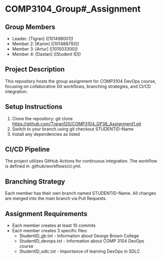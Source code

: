 # COMP3104_Group#\_Assignment

## Group Members

- Leader: [Tigran] ([101498001])
- Member 2: [Karim] ([101488793])
- Member 3: [Artur] ([101503300])
- Member 4: [Dastan] ([Student ID])

## Project Description

This repository hosts the group assignment for COMP3104 DevOps course, focusing on collaborative Git workflows, branching strategies, and CI/CD integration.

## Setup Instructions

1. Clone the repository: git clone https://github.com/Tigran120/COMP3104_GP38_Assignment1.git
2. Switch to your branch using git checkout STUDENTID-Name
3. Install any dependencies as listed

## CI/CD Pipeline

The project utilizes GitHub Actions for continuous integration. The workflow is defined in .github/workflows/ci.yml.

## Branching Strategy

Each member has their own branch named STUDENTID-Name. All changes are merged into the main branch via Pull Requests.

## Assignment Requirements

- Each member creates at least 10 commits
- Each member creates 3 specific files:
  - StudentID_gb.txt - Information about George Brown College
  - StudentID_devops.txt - Information about COMP 3104 DevOps course
  - StudentID_sdlc.txt - Importance of learning DevOps in SDLC
